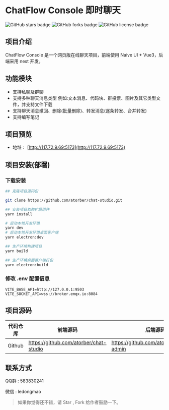 # ChatFlow Console 即时聊天
<img alt="GitHub stars badge" src="https://img.shields.io/github/stars/atorber/chat-studio"> <img alt="GitHub forks badge" src="https://img.shields.io/github/forks/atorber/chat-studio"> <img alt="GitHub license badge" src="https://img.shields.io/github/license/atorber/chat-studio">

##  项目介绍
ChatFlow Console 是一个网页版在线聊天项目，前端使用 Naive UI + Vue3，后端采用 nest 开发。

## 功能模块
- 支持私聊及群聊
- 支持多种聊天消息类型 例如:文本消息、代码块、群投票、图片及其它类型文件，并支持文件下载
- 支持聊天消息撤回、删除(批量删除)、转发消息(逐条转发、合并转发)
- 支持编写笔记

## 项目预览
- 地址： [http://117.72.9.69:5173](http://117.72.9.69:5173)

## 项目安装(部署)

### 下载安装
```bash
## 克隆项目源码包

git clone https://github.com/atorber/chat-studio.git

## 安装项目依赖扩展组件
yarn install

# 启动本地开发环境
yarn dev
# 启动本地开发环境桌面客户端
yarn electron:dev

## 生产环境构建项目
yarn build

## 生产环境桌面客户端打包
yarn electron:build
```

### 修改 .env 配置信息

```env
VITE_BASE_API=http://127.0.0.1:9503
VITE_SOCKET_API=wss://broker.emqx.io:8084
```

## 项目源码
|代码仓库|前端源码|后端源码|
|-|-|-|
|Github|https://github.com/atorber/chat-studio|https://github.com/atorber/chatflow-admin|


## 联系方式

QQ群 : 583830241

微信 : ledongmao

> 如果你觉得还不错，请 Star , Fork 给作者鼓励一下。